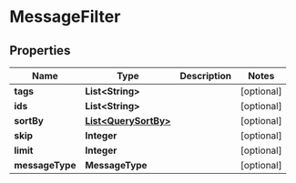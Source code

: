 

# MessageFilter


## Properties

Name | Type | Description | Notes
------------ | ------------- | ------------- | -------------
**tags** | **List&lt;String&gt;** |  |  [optional]
**ids** | **List&lt;String&gt;** |  |  [optional]
**sortBy** | [**List&lt;QuerySortBy&gt;**](QuerySortBy.md) |  |  [optional]
**skip** | **Integer** |  |  [optional]
**limit** | **Integer** |  |  [optional]
**messageType** | **MessageType** |  |  [optional]



